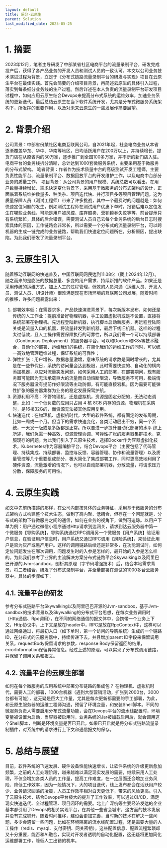 ```yaml
---
layout: default
title: 系分-云原生
parent: Solution
last_modified_date: 2025-05-25
---
```


# 1. 摘要

2023年12月，笔者主导研发了中部某省社区电商平台的流量录制平台，研发完成投产后，获得了各产品业务的开发人员和测试人员的一致认可。本文以公司业务技术演进过程为背景，立足于《分布式链路流量录制平台的研发与实现》项目在云原生平台在最佳实践。首先会简要的介绍项目背景，再简述云原生的具体引入过程，落实到每条细分业务线的生产过程。然后详述在本人负责的流量录制平台研发项目过程中，如何应用云原生结合Devops来提高分布式系统的运维效率，加速业务系统的更新迭代。最后总结云原生在当下软件系统开发，尤其是分布式微服务系统架构下，所发挥的重要作用，以及对未来云原生的一些发展作简要展望。

# 2. 背景介绍

公司背景：中部省份某社区电商互联网公司，自2021年起，社会电商业务从本省逐渐覆盖华东、华中、华南等地区，日均活跃用户在200万以上，并持续增长，提货门店在从原省内的50万家，逐步推广到全国100多万家，并不断的新门店入驻。电商平台的业务线拆分清晰，总计达到1000套微服务系统，主要采用基于微服务的分布式架构。
笔者背景：作者作为技术质量中台的高级测试开发工程师，主要负责性能平台、流量录制平台、数据回放平台的开发维护工作，以及电商中台部分业务的质量工作。
项目背景：从公司背景的用户规模、系统总数可以看出，在用户数量持续增长、需求快速变化背景下，采用基于微服务的分布式架构的设计，正面临着系统维护数量多、种类杂、项目迭代快、并行项目多等项目管理问题。这为质量保障人员（测试工程师）带来了许多挑战，其中一个最费时的问题就是：如何快速定位问题的发生，例如测试工程师在测试用户优惠下单时，报错后难以定位发生在哪些业务线，可能是用户被风控、库存超卖、营销锁券失败等等，前台提示只有系统繁忙，具体的后台错误，需要测试人员自己去每个业务系统的后台日志时搜索具体的原因，工作链路会非常长，所以需要一个分布式的流量录制平台，可以跨机器的生成一链完成的业务链路，帮助我们快速定位问题所在，分析原因，提出缺陷。为此我们研发了流量录制平台。

# 3. 云原生引入

随着移动互联网的快速普及，中国互联网网民达到11.08亿（截止2024年12月）。随之而来的是膨胀的数据总量、多变的用户需求、持续新推的软件产品。如果还是采用传统的运维方式，加上人工的过程管理，低效的人员沟通（运维人员、开发人员、测试人员、UI设计师）很难满足现在市场环境的互联网公司发展，随着时间的推移，许多问题暴露出来：

1. 部署效率低：在需要求多、产品快速演进背景下，每次新版本发布，如何还是传统的人工作业：提前准备好物理机器，手工设置虚拟机或是不设置，直接将系统部署在物理机。先远程登陆新机器，执行脚本启动新服务，再远程登陆网关或是流量入口的机器，将流量转发到新机器，最后下线旧机器。这样的过程太过低效，且人工操作需要保障执行的可靠性，所以我们需一个可以持续部署（Continuous
Deployment）的服务器平台，可以和Docker和K8s等技术融合，自动化的部署、运维我们的系统，在简化我们的运维工作的同时，可以统一高效地管理运维过程，保证系统的可靠性；
2. 弹性扩张：用户增长、数据总量激增，意味系统的请求数是同时增长的，尤其是在一些节假日，系统的访问量会达到极限，此时需要快速的、自动化的横向添加机器，以应对流量突发问题，如何采用人工的部署，在部署期间，现有服务器可能因为无法承载巨大的流量而自动熔断限流，导致服务不可用，极端情况下服务器没有提前作好限流等主动防御，有可能直接宕机。因为需要可能弹性扩张的服务器集群为业务的稳定发展保驾护航。
3. 资源利用不高：不管物理机，还是虚拟机，资源是固定分配的，无法动态调整，比如：一个低负载的应用只占用 4 核 8GB
   内存的资源，物理机在采购时，是16核32G的，而资源无法被其他应用复用。
4. 快速迭代：在物理机、虚拟机时代，大型的软件系统，都有固定的发布周期，比如一周或一个月。但当下的需求快速变化，各类活动层出不穷，同一个系统，一天发一版或是多版都是正常。所以要进一步提升自动化部署的水平
   综上所述，我们急需一种高效、资源管理协调、可弹性扩张的服务器集群技术，克服现存的问题。为此我们引入了云原生技术，选择Docker作为容器虚拟化技术，Kubernetes作为容器编排平台，结合Devops平台（主要包括了代码管理、持续集成、持续部署、监控与反馈、容器管理、协作和流量管理）以及质量管控等几个重要组成部分，极大简化了集成部署工作，同时更高效地利用了硬件资源，流量激增的情况下，也可以自动部署机器，分散流量，将请求压力分散，保障服务的可用性。

# 4. 云原生实践

如文中先前所描述的那样，在公司内部按具体的业务特征，采用基于微服务的分布式架构方式构建整个技术生态，做到了高内聚、低耦合，但存在一个问题就是，分布式的架构下各微服务之间的通信，如何在业务的视角下，做到可追踪。以用户下单为例：用户通过微信小程序通过Http请求到达网关，请求到达云服务器中第一个微服务【导购系统】，导购系统通过RPC调用另一个微服务【用户系统】验证用户信息，在验证用户信息时，用户系统又通过RPC调用【风险系统】，来验证此用户是否为灰产或黑产用户。这样的调用链路后续还是非常多，在功能测试时，如何定位问题发生在哪次调用，问题发生时的入参是怎样的，最开始的入参是怎么样的。为此我们参考了业界的主流解决方案分布式链路平台Skywalking以及阿里巴巴开源的Jvm-sandbox，剖析其原理（字节码增强技术）后，结合本地需求背景，将二者结合，研发了分布式录制平台，并全量部署在测试的1000多台云服务器中。具体的步骤如下：

## 4.1. 流量平台的研发

参考分布式链路平台Skywalking以及阿里巴巴开源的Jvm-sandbox，基于Jvm-sandbox的技术背景以及Skywalking的分布式平台思想，在每次业务调用时（Http通信、Rpc调用），在不同的网络通信的报文体中，会携带一个业务上下文，Http协议中，上下文是放在header中，RPC是放在RpcContext中，这样可以通过网络通过，将最初入口（如下单时，第一个访问的导购系统）生成的一个链路ID，在分布式的云服务器中，持续传递下去，并且增加parent
ID字段来保留调用关系，requestBody保留请求的参数，response
Body保留返回的结果，errorInformation保留异常信息。经过上述的原理，可以实现了分布式调用链路，并保留了调用关系和报文。

## 4.2. 流量平台的云原生部署

如何在每个微服务的应用系统中部署分布链路的集成包？
在物理机、虚拟机时代，需要人工的部署，1000台机器（遇到大型营销活动，扩张到2000台，3000台都有可能），这无疑是巨大工作量，尤其是每次更新都需要的手工部署，为此，和云原生服务器的运维工程师沟通，预留了环境变量，和安装Shell脚本。不同的微服务负责人需要启用分布式流量功能，会在Devops平台的流水线配置时，环境变量被设置为启动，当容器被启用时，业务系统的Jar被加载启用后，就会调用这个Shell脚本，判断是环境变量是否已开启，如果已开启就是将分布式链路流量录制插件，对系统中的请求进行上下文和通信报文的保存。

# 5. 总结与展望

目前，软件系统的飞速发展、硬件设备性能快速增长，让软件系统的升级更新愈加频繁，之前的人工处理阶段，越来越难以满足现实发展的需要，继续采用人工处理，不仅会增加各类人员的工作量，提高工作难度，在一定层面还会增加业务风险、降低工作效率，因为一般情况下，大的项目迭代，线上发布都会在活跃用户较少、业务请求回落的凌晨，人员工作效率相对白天更低下，带来的风险更高。引入了云原生技术，结合Devops平台极大的提升了工作效率，可以通过CI/CD，满足现实快速迭代、全过程管理、项目闭环的需要。北上广深杭等主要经济发达的企业基本都引用了Devops的相关实现平台，在其他一些省会城市，这方面的技术发展并没有完成铺开，随着时间推移，建设会更加完善，当时新的技术在解决一些问题，多少会遗留一些问题，比如在环境隔离的流水线配置过程，还是需要大量的人工操作（redis、mysql、支付密钥、网关密钥），这些配置信息、配置流程繁琐却又十分重要，能否和AI融合，实现对开发者透明的自动化配置，这无疑将更加简化运维部署工作，降低人工出错的机率。